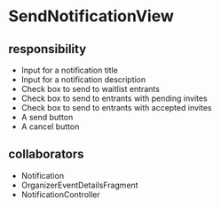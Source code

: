 # SendNotificationView
## responsibility
- Input for a notification title
- Input for a notification description
- Check box to send to waitlist entrants
- Check box to send to entrants with pending invites
- Check box to send to entrants with accepted invites
- A send button
- A cancel button
## collaborators
- Notification
- OrganizerEventDetailsFragment
- NotificationController
